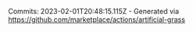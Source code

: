 Commits: 2023-02-01T20:48:15.115Z - Generated via https://github.com/marketplace/actions/artificial-grass
<br>
